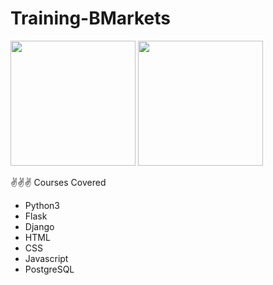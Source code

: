 # Training-BMarkets


<img src="https://user-images.githubusercontent.com/60667917/213636544-17a08ab5-77e9-41eb-8c1b-7826573af656.jpeg" width="200" height="200" />


<img src="https://user-images.githubusercontent.com/60667917/213663500-9ec82e43-7bbb-4c14-a235-c1357073674d.png" width="200" height="200" />


✌️✌️✌️ Courses Covered
- Python3
- Flask
- Django
- HTML
- CSS
- Javascript
- PostgreSQL